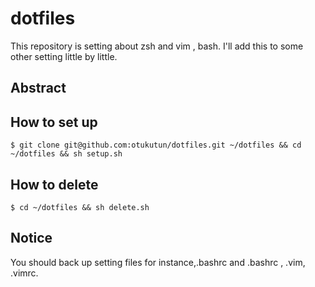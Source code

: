 # dotfiles

This repository is setting about zsh and vim , bash.
I'll add this to some other setting little by little.

## Abstract

## How to set up

```
$ git clone git@github.com:otukutun/dotfiles.git ~/dotfiles && cd ~/dotfiles && sh setup.sh
```

## How to delete

```
$ cd ~/dotfiles && sh delete.sh
```


## Notice

You should back up setting files for instance,.bashrc and .bashrc , .vim, .vimrc.
